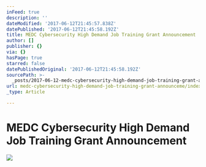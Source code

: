 ```yaml
---
inFeed: true
description: ''
dateModified: '2017-06-12T21:45:57.838Z'
datePublished: '2017-06-12T21:45:58.192Z'
title: MEDC Cybersecurity High Demand Job Training Grant Announcement
author: []
publisher: {}
via: {}
hasPage: true
starred: false
datePublishedOriginal: '2017-06-12T21:45:58.192Z'
sourcePath: >-
  _posts/2017-06-12-medc-cybersecurity-high-demand-job-training-grant-announceme.md
url: medc-cybersecurity-high-demand-job-training-grant-announceme/index.html
_type: Article

---
```

# MEDC Cybersecurity High Demand Job Training Grant Announcement
![](https://the-grid-user-content.s3-us-west-2.amazonaws.com/44369108-2a2d-4e58-aa9c-62423d1bfc70.jpg)